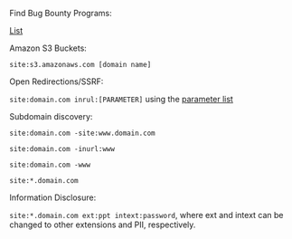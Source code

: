 Find Bug Bounty Programs:

[List](https://github.com/sushiwushi/bug-bounty-dorks/blob/master/dorks.txt)

Amazon S3 Buckets:

`site:s3.amazonaws.com [domain name]`

Open Redirections/SSRF:

`site:domain.com inrul:[PARAMETER]` using the [parameter list](https://github.com/victoni/Bug-Bounty-Scripts/blob/master/lists/open_redirection_parameters.txt)

Subdomain discovery:

`site:domain.com -site:www.domain.com`

`site:domain.com -inurl:www`

`site:domain.com -www`

`site:*.domain.com`

Information Disclosure:

`site:*.domain.com ext:ppt intext:password`, where ext and intext can be changed to other extensions and PII, respectively.
